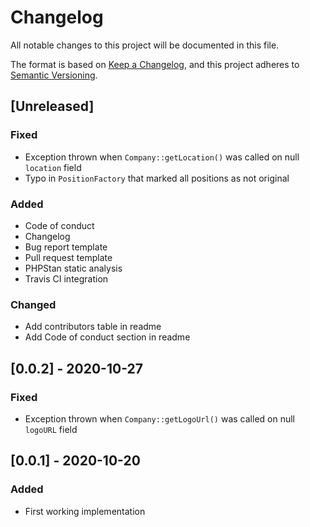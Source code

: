 # Changelog

All notable changes to this project will be documented in this file.

The format is based on [Keep a Changelog](https://keepachangelog.com/en/1.0.0/),
and this project adheres to [Semantic Versioning](https://semver.org/spec/v2.0.0.html).

## [Unreleased]

### Fixed

- Exception thrown when `Company::getLocation()` was called on null `location` field
- Typo in `PositionFactory` that marked all positions as not original

### Added

- Code of conduct
- Changelog
- Bug report template
- Pull request template
- PHPStan static analysis
- Travis CI integration

### Changed

- Add contributors table in readme
- Add Code of conduct section in readme

## [0.0.2] - 2020-10-27

### Fixed

- Exception thrown when `Company::getLogoUrl()` was called on null `logoURL` field

## [0.0.1] - 2020-10-20

### Added

- First working implementation